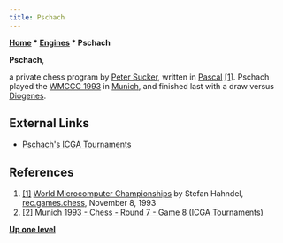 ```yaml
---
title: Pschach
---
```

**[Home](Home "Home") \* [Engines](Engines "Engines") \* Pschach**


**Pschach**,  

a private chess program by [Peter Sucker](Peter_Sucker "Peter Sucker"), written in [Pascal](Pascal "Pascal") <a id="cite-note-1" href="#cite-ref-1">[1]</a>. 
Pschach played the [WMCCC 1993](WMCCC_1993 "WMCCC 1993") in [Munich](https://en.wikipedia.org/wiki/Munich), and finished last with a draw versus [Diogenes](Diogenes "Diogenes").



## External Links


* [Pschach's ICGA Tournaments](https://www.game-ai-forum.org/icga-tournaments/program.php?id=213)


## References


1. <a id="cite-ref-1" href="#cite-note-1">[1]</a> [World Microcomputer Championships](https://groups.google.com/g/rec.games.chess/c/DaNyRcJT8U8/m/GGcAJEiBMdgJ) by Stefan Hahndel, [rec.games.chess](Computer_Chess_Forums "Computer Chess Forums"), November 8, 1993
2. <a id="cite-ref-2" href="#cite-note-2">[2]</a> [Munich 1993 - Chess - Round 7 - Game 8 (ICGA Tournaments)](https://www.game-ai-forum.org/icga-tournaments/round.php?tournament=57&round=7&id=8)

**[Up one level](Engines "Engines")**







 
